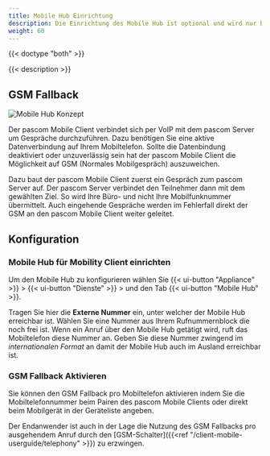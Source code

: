 ```yaml
---
title: Mobile Hub Einrichtung
description: Die Einrichtung des Mobile Hub ist optional und wird nur benötigt, wenn Sie den pascom Mobile Client GSM-Fallback nutzen möchten.
weight: 60
---
```


{{< doctype "both" >}}
 
{{< description >}}

## GSM Fallback

![Mobile Hub Konzept](concept.de.png)

Der pascom Mobile Client verbindet sich per VoIP mit dem pascom Server um Gespräche durchzuführen. Dazu benötigen Sie eine aktive Datenverbindung auf Ihrem Mobiltelefon. Sollte die Datenbindung deaktiviert oder unzuverlässig sein hat der pascom Mobile Client die Möglichkeit auf GSM (Normales Mobilgespräch) auszuweichen.

Dazu baut der pascom Mobile Client zuerst ein Gespräch zum pascom Server auf. Der pascom Server verbindet den Teilnehmer dann mit dem gewählten Ziel. So wird Ihre Büro- und nicht Ihre Mobilfunknummer übermittelt. Auch eingehende Gespräche werden im Fehlerfall direkt der GSM an den pascom Mobile Client weiter geleitet.

## Konfiguration

### Mobile Hub für Mobility Client einrichten

Um den Mobile Hub zu konfigurieren wählen Sie {{< ui-button "Appliance" >}} > {{< ui-button "Dienste" >}} > und den Tab {{< ui-button "Mobile Hub" >}}.

Tragen Sie hier die **Externe Nummer** ein, unter welcher der Mobile Hub erreichbar ist. Wählen Sie eine Nummer aus Ihrem Rufnummernblock die noch frei ist. Wenn ein Anruf über den Mobile Hub getätigt wird, ruft das Mobiltelefon diese Nummer an. Geben Sie diese Nummer zwingend im *internationalen Format* an damit der Mobile Hub auch im Ausland erreichbar ist.

### GSM Fallback Aktivieren

Sie können den GSM Fallback pro Mobiltelefon aktivieren indem Sie die Mobiltelefonnummer beim Pairen des pascom Mobile Clients oder direkt beim Mobilgerät in der Geräteliste angeben. 

Der Endanwender ist auch in der Lage die Nutzung des GSM Fallbacks pro ausgehendem Anruf durch den [GSM-Schalter]({{<ref "/client-mobile-userguide/telephony" >}}) zu erzwingen.